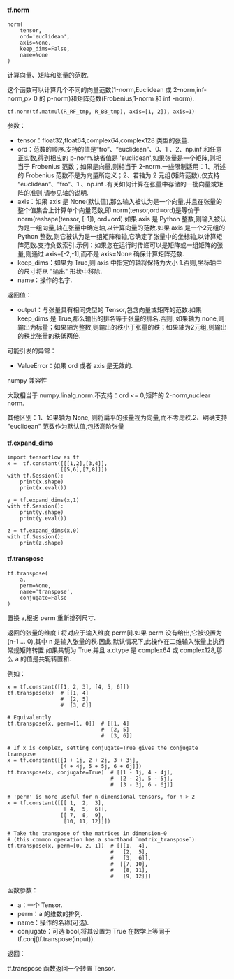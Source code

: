 #### tf.norm

```
norm(
    tensor,
    ord='euclidean',
    axis=None,
    keep_dims=False,
    name=None
)
```

计算向量、矩阵和张量的范数.

这个函数可以计算几个不同的向量范数(1-norm,Euclidean 或 2-norm,inf-norm,p> 0 的 p-norm)和矩阵范数(Frobenius,1-norm 和 inf -norm).

```
tf.norm(tf.matmul(R_RF_tmp, R_BB_tmp), axis=[1, 2]), axis=1)
```

参数：

- tensor：float32,float64,complex64,complex128 类型的张量.
- ord：范数的顺序.支持的值是“fro”、“euclidean”、0、1 、2、np.inf 和任意正实数,得到相应的 p-norm.缺省值是 'euclidean',如果张量是一个矩阵,则相当于 Frobenius 范数；如果是向量,则相当于 2-norm.一些限制适用：1、所述的 Frobenius 范数不是为向量所定义；2、若轴为 2 元组(矩阵范数),仅支持 “euclidean”、“fro”、1 、np.inf .有关如何计算在张量中存储的一批向量或矩阵的准则,请参见轴的说明.
- axis：如果 axis 是 None(默认值),那么输入被认为是一个向量,并且在张量的整个值集合上计算单个向量范数,即 norm(tensor,ord=ord)是等价于norm(reshape(tensor, [-1]), ord=ord).如果 axis 是 Python 整数,则输入被认为是一组向量,轴在张量中确定轴,以计算向量的范数.如果 axis 是一个2元组的 Python 整数,则它被认为是一组矩阵和轴,它确定了张量中的坐标轴,以计算矩阵范数.支持负数索引.示例：如果您在运行时传递可以是矩阵或一组矩阵的张量,则通过 axis=[-2,-1],而不是 axis=None 确保计算矩阵范数.
- keep_dims：如果为 True,则 axis 中指定的轴将保持为大小 1.否则,坐标轴中的尺寸将从 "输出" 形状中移除.
- name：操作的名字.

返回值：

- output：与张量具有相同类型的 Tensor,包含向量或矩阵的范数.如果 keep_dims 是 True,那么输出的排名等于张量的排名.否则, 如果轴为 none,则输出为标量；如果轴为整数,则输出的秩小于张量的秩；如果轴为2元组,则输出的秩比张量的秩低两倍.

可能引发的异常：

- ValueError：如果 ord 或者 axis 是无效的.

numpy 兼容性

大致相当于 numpy.linalg.norm.不支持：ord <= 0,矩阵的 2-norm,nuclear norm.

其他区别：1、如果轴为 None, 则将扁平的张量视为向量,而不考虑秩.2、明确支持 "euclidean" 范数作为默认值,包括高阶张量

#### tf.expand_dims

```
import tensorflow as tf
x =  tf.constant([[[1,2],[3,4]],
                 [[5,6],[7,8]]])
with tf.Session():
    print(x.shape)
    print(x.eval())
    
y = tf.expand_dims(x,1)
with tf.Session():
    print(y.shape)
    print(y.eval()) 
    
z = tf.expand_dims(x,0)
with tf.Session():
    print(z.shape)
```









#### tf.transpose

```
tf.transpose(
    a,
    perm=None,
    name='transpose',
    conjugate=False
)
```

置换 a,根据 perm 重新排列尺寸.

返回的张量的维度 i 将对应于输入维度 perm[i].如果 perm 没有给出,它被设置为(n-1 ... 0),其中 n 是输入张量的秩.因此,默认情况下,此操作在二维输入张量上执行常规矩阵转置.如果共轭为 True,并且 a.dtype 是 complex64 或 complex128,那么 a 的值是共轭转置和.

例如：

```
x = tf.constant([[1, 2, 3], [4, 5, 6]])
tf.transpose(x)  # [[1, 4]
                 #  [2, 5]
                 #  [3, 6]]

# Equivalently
tf.transpose(x, perm=[1, 0])  # [[1, 4]
                              #  [2, 5]
                              #  [3, 6]]

# If x is complex, setting conjugate=True gives the conjugate transpose
x = tf.constant([[1 + 1j, 2 + 2j, 3 + 3j],
                 [4 + 4j, 5 + 5j, 6 + 6j]])
tf.transpose(x, conjugate=True)  # [[1 - 1j, 4 - 4j],
                                 #  [2 - 2j, 5 - 5j],
                                 #  [3 - 3j, 6 - 6j]]

# 'perm' is more useful for n-dimensional tensors, for n > 2
x = tf.constant([[[ 1,  2,  3],
                  [ 4,  5,  6]],
                 [[ 7,  8,  9],
                  [10, 11, 12]]])

# Take the transpose of the matrices in dimension-0
# (this common operation has a shorthand `matrix_transpose`)
tf.transpose(x, perm=[0, 2, 1])  # [[[1,  4],
                                 #   [2,  5],
                                 #   [3,  6]],
                                 #  [[7, 10],
                                 #   [8, 11],
                                 #   [9, 12]]]
```

函数参数：

- a：一个 Tensor.
- perm：a 的维数的排列.
- name：操作的名称(可选).
- conjugate：可选 bool,将其设置为 True 在数学上等同于 tf.conj(tf.transpose(input)).

返回：

tf.transpose 函数返回一个转置 Tensor.